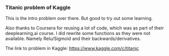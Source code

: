 ### Titanic problem of Kaggle

This is the intro problem over there. But good to try out some learning. 

Also thanks to Coursera for reusing a lot of code, which was as part of their deeplearning.ai course. I did rewrite some functions as they were not available. Namely Relu/Sigmoid and their backwards/derivatives. 

The link to problem in Kaggle: 
https://www.kaggle.com/c/titanic

